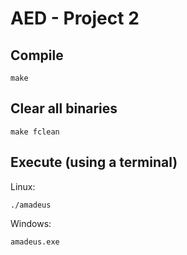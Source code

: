 # AED - Project 2

## Compile
```
make
```

## Clear all binaries
```
make fclean
```

## Execute (using a terminal)
Linux:
```
./amadeus
```
Windows:
```
amadeus.exe
```
